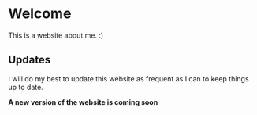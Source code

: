 # Welcome

This is a website about me. :) 

## Updates

I will do my best to update this website as frequent as I can to keep things up to date. 

**A new version of the website is coming soon**